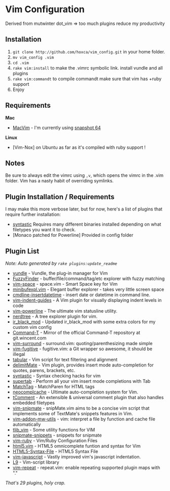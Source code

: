 # Vim Configuration

Derived from mutwinter dot_vim 
=> too much plugins reduce my productivity 

## Installation

1. `git clone http://github.com/hoxca/vim_config.git` in your home folder.
2. `mv vim_config .vim`
3. `cd .vim`
4. `rake vim:install` to make the .vimrc symbolic link. install vundle and all plugins
5. `rake vim:commandt` to compile commandt 
    make sure that vim has +ruby support
7. Enjoy

## Requirements

**Mac**

 * [MacVim](https://github.com/b4winckler/macvim) - I'm currently using [snapshot 64](https://github.com/b4winckler/macvim/downloads)

**Linux**

 * [Vim-Nox] on Ubuntu as far as it's compiled with ruby support ! 

## Notes

Be sure to always edit the vimrc using `,v`, which opens the vimrc in the .vim folder. Vim has a nasty habit of overriding symlinks.

## Plugin Installation / Requirements

I may make this more verbose later, but for now, here's a list of plugins that require further installation:

 * [syntastic](https://github.com/scrooloose/syntastic) Requires many different binaries installed depending on what filetypes you want it to check.
 * [Monaco patched for Powerline] Provided in config folder

## Plugin List

_Note: Auto generated by `rake plugins:update_readme`_


 * [vundle](https://github.com/gmarik/vundle) - Vundle, the plug-in manager for Vim
 * [FuzzyFinder](https://github.com/vim-scripts/FuzzyFinder) - buffer/file/command/tag/etc explorer with fuzzy matching
 * [vim-space](https://github.com/christoomey/vim-space) - space.vim - Smart Space key for Vim
 * [minibufexpl.vim](https://github.com/vim-scripts/minibufexpl.vim) - Elegant buffer explorer - takes very little screen space
 * [cmdline-insertdatetime](https://github.com/vim-scripts/cmdline-insertdatetime) - insert date or datetime in command line.
 * [vim-indent-guides](https://github.com/mutewinter/vim-indent-guides) - A Vim plugin for visually displaying indent levels in code
 * [vim-powerline](https://github.com/Lokaltog/vim-powerline) - The ultimate vim statusline utility.
 * [nerdtree](https://github.com/scrooloose/nerdtree) - A tree explorer plugin for vim.
 * [ir_black_mod](https://github.com/mutewinter/ir_black_mod) - Updated ir_black_mod with some extra colors for my custom vim config
 * [Command-T](https://github.com/wincent/Command-T) - Mirror of the official Command-T repository at git.wincent.com
 * [vim-surround](https://github.com/tpope/vim-surround) - surround.vim: quoting/parenthesizing made simple
 * [vim-fugitive](https://github.com/tpope/vim-fugitive) - fugitive.vim: a Git wrapper so awesome, it should be illegal
 * [tabular](https://github.com/godlygeek/tabular) - Vim script for text filtering and alignment
 * [delimitMate](https://github.com/Raimondi/delimitMate) - Vim plugin, provides insert mode auto-completion for quotes, parens, brackets, etc.
 * [syntastic](https://github.com/scrooloose/syntastic) - Syntax checking hacks for vim
 * [supertab](https://github.com/ervandew/supertab) - Perform all your vim insert mode completions with Tab
 * [MatchTag](https://github.com/gregsexton/MatchTag) - MatchParen for HTML tags
 * [neocomplcache](https://github.com/Shougo/neocomplcache) - Ultimate auto-completion system for Vim.
 * [tComment](https://github.com/vim-scripts/tComment) - An extensible & universal comment plugin that also handles embedded filetypes
 * [vim-snipmate](https://github.com/garbas/vim-snipmate) - snipMate.vim aims to be a concise vim script that implements some of TextMate's snippets features in Vim. 
 * [vim-addon-mw-utils](https://github.com/MarcWeber/vim-addon-mw-utils) - vim: interpret a file by function and cache file automatically
 * [tlib_vim](https://github.com/tomtom/tlib_vim) - Some utility functions for VIM
 * [snipmate-snippets](https://github.com/vim-scripts/snipmate-snippets) - snippets for snipmate
 * [vim-ruby](https://github.com/vim-ruby/vim-ruby) - Vim/Ruby Configuration Files
 * [html5.vim](https://github.com/vim-scripts/html5.vim) - HTML5 omnicomplete funtion and syntax for Vim
 * [HTML5-Syntax-File](https://github.com/vim-scripts/HTML5-Syntax-File) - HTML5 Syntax File
 * [vim-javascript](https://github.com/pangloss/vim-javascript) - Vastly improved vim's javascript indentation.
 * [L9](https://github.com/vim-scripts/L9) - Vim-script library
 * [vim-repeat](https://github.com/tpope/vim-repeat) - repeat.vim: enable repeating supported plugin maps with "."

_That's 29 plugins, holy crap._
